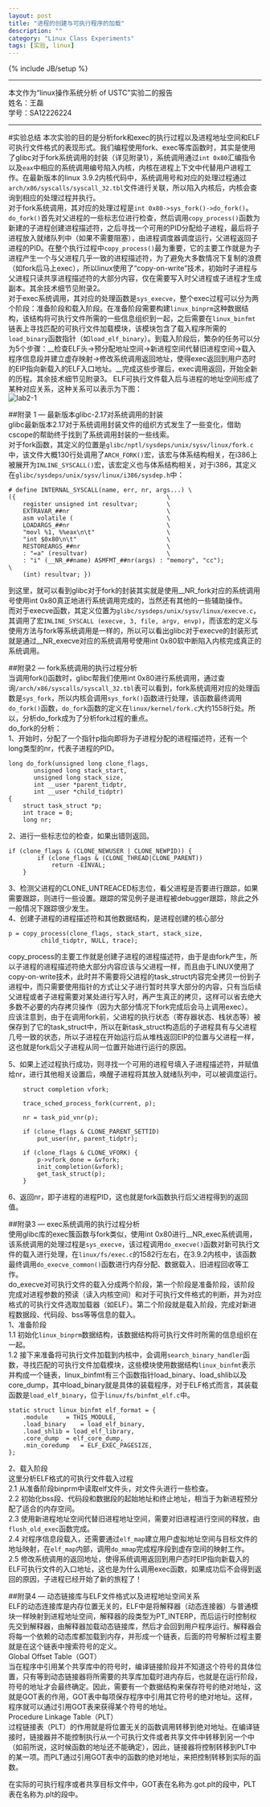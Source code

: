 ```yaml
---
layout: post
title: "进程的创建与可执行程序的加载"
description: ""
category: "Linux Class Experiments"
tags: [实验, linux]
---
```

{% include JB/setup %}

---

本文作为“linux操作系统分析 of USTC”实验二的报告    
姓名：王磊  
学号：SA12226224  

---

#实验总结
  本次实验的目的是分析fork和exec的执行过程以及进程地址空间和ELF可执行文件格式的表现形式。我们编程使用fork、exec等库函数时，其实是使用了glibc对于fork系统调用的封装（详见附录1），系统调用通过`int 0x80`汇编指令以及`eax`中相应的系统调用编号陷入内核，内核在进程上下文中代替用户进程工作。在最新版本的linux 3.9.2内核代码中，系统调用号和对应的处理过程通过`arch/x86/syscalls/syscall_32.tbl`文件进行关联，所以陷入内核后，内核会查询到相应的处理过程并执行。  
  对于fork系统调用，其对应的处理过程是`int 0x80->sys_fork()->do_fork()`。`do_fork()`首先对父进程的一些标志位进行检查，然后调用`copy_process()`函数为新建的子进程创建进程描述符，之后寻找一个可用的PID分配给子进程，最后将子进程放入就绪队列中（如果不需要阻塞），由进程调度器调度运行，父进程返回子进程的PID。在整个执行过程中`copy_process()`最为重要，它的主要工作就是为子进程产生一个与父进程几乎一致的进程描述符，为了避免大多数情况下复制的浪费（如fork后马上exec），所以linux使用了“copy-on-write”技术，初始时子进程与父进程只读共享进程描述符的大部分内容，仅在需要写入时父进程或子进程才生成副本。其余技术细节见附录2。  
  对于exec系统调用，其对应的处理函数是`sys_execve`，整个exec过程可以分为两个阶段：准备阶段和载入阶段。在准备阶段需要构建`linux_binprm`这种数据结构，该结构将可执行文件所需的一些信息组织到一起，之后需要在`linux_binfmt`链表上寻找匹配的可执行文件加载模块，该模块包含了载入程序所需的`load_binary`函数指针（如`load_elf_binary`）。到载入阶段后，繁杂的任务可以分为5个步骤：__检查ELF头->预分配地址空间->新进程空间代替旧进程空间->载入程序信息段并建立虚存映射->修改系统调用返回地址，使得exec返回到用户态时的EIP指向新载入的ELF入口地址。__完成这些步骤后，exec调用返回，开始全新的历程。其余技术细节见附录3。 
  ELF可执行文件载入后与进程的地址空间形成了某种对应关系，这种关系可以表示为下图：  
  ![lab2-1](https://raw.github.com/inccinf/inccinf.github.com/master/images/forkandexec1.jpg)





##附录 1 — 最新版本glibc-2.17对系统调用的封装  
glibc最新版本2.17对于系统调用封装文件的组织方式发生了一些变化，借助cscope的帮助终于找到了系统调用封装的一些线索。  
对于fork函数，其定义的位置是`glibc/nptl/sysdeps/unix/sysv/linux/fork.c`中，该文件大概130行处调用了`ARCH_FORK()`宏，该宏与体系结构相关，在i386上被展开为`INLINE_SYSCALL()`宏，该宏定义也与体系结构相关，对于i386，其定义在`glibc/sysdeps/unix/sysv/linux/i386/sysdep.h`中：  


	# define INTERNAL_SYSCALL(name, err, nr, args...) \
  	({									      	\
    	register unsigned int resultvar;		\
    	EXTRAVAR_##nr							\
    	asm volatile (							\
    	LOADARGS_##nr							\
    	"movl %1, %%eax\n\t"					\
    	"int $0x80\n\t"							\
    	RESTOREARGS_##nr						\
    	: "=a" (resultvar)						\
    	: "i" (__NR_##name) ASMFMT_##nr(args) : "memory", "cc");		      						\
    	(int) resultvar; })

到这里，就可以看到glibc对于fork的封装其实就是使用\__NR_fork对应的系统调用号使用int 0x80真正地进行系统调用完成的，当然还有其他的一些辅助操作。  
而对于execve函数，其定义位置为`glibc/sysdeps/unix/sysv/linux/execve.c`，其调用了宏`INLINE_SYSCALL (execve, 3, file, argv, envp)`，而该宏的定义与使用方法与fork等系统调用是一样的，所以可以看出glibc对于execve的封装形式就是通过\__NR_execve对应的系统调用号使用int 0x80软中断陷入内核完成真正的系统调用。

##附录2 — fork系统调用的执行过程分析  
当调用fork()函数时，glibc帮我们使用int 0x80进行系统调用，通过查询`/arch/x86/syscalls/syscall_32.tbl`表可以看到，fork系统调用对应的处理函数是`sys_fork`，所以内核会调用`sys_fork()`函数进行处理，该函数最终调用`do_fork()`函数，`do_fork`函数的定义在`linux/kernel/fork.c`大约1558行处。所以，分析do_fork成为了分析fork过程的重点。  
do_fork的分析：  
1、开始时，分配了一个指针p指向即将为子进程分配的进程描述符，还有一个long类型的nr，代表子进程的PID。


	long do_fork(unsigned long clone_flags,
		   unsigned long stack_start,
	   	   unsigned long stack_size,
	   	   int __user *parent_tidptr,
	   	   int __user *child_tidptr)
	{
		struct task_struct *p;
		int trace = 0;
		long nr;

  
2、进行一些标志位的检查，如果出错则返回。  


	if (clone_flags & (CLONE_NEWUSER | CLONE_NEWPID)) {
			if (clone_flags & (CLONE_THREAD|CLONE_PARENT))
				return -EINVAL;
		}

3、检测父进程的CLONE_UNTREACED标志位，看父进程是否要进行跟踪，如果需要跟踪，则进行一些设置。跟踪的常见例子是进程被debugger跟踪，除此之外一般情况下跟踪很少发生。  
4、创建子进程的进程描述符和其他数据结构，是进程创建的核心部分


	p = copy_process(clone_flags, stack_start, stack_size,
			 child_tidptr, NULL, trace);

  
copy_process的主要工作就是创建子进程的进程描述符，由于是由fork产生，所以子进程的进程描述符绝大部分内容应该与父进程一样，而且由于LINUX使用了copy-on-write技术，此时并不需要将父进程的task_struct内容完全拷贝一份到子进程中，而只需要使用指针的方式让父子进行暂时共享大部分的内容，只有当后续父进程或者子进程需要对某处进行写入时，再产生真正的拷贝，这样可以省去绝大多数不必要的内存拷贝操作（因为大部分情况下fork完成后会马上调用exec）。  
应该注意到，由于在调用fork前，父进程的执行状态（寄存器状态、栈状态等）被保存到了它的task_struct中，所以在新task_struct构造后的子进程具有与父进程几号一致的状态，所以子进程在开始运行后从堆栈返回EIP的位置与父进程一样，这也就是fork后父子进程从同一位置开始进行运行的原因。

5、如果上述过程执行成功，则寻找一个可用的进程号填入子进程描述符，并赋值给nr，进行其他相关设置后，唤醒子进程将其放入就绪队列中，可以被调度运行。


		struct completion vfork;

		trace_sched_process_fork(current, p);

		nr = task_pid_vnr(p);

		if (clone_flags & CLONE_PARENT_SETTID)
			put_user(nr, parent_tidptr);

		if (clone_flags & CLONE_VFORK) {
			p->vfork_done = &vfork;
			init_completion(&vfork);
			get_task_struct(p);
		}

6、返回nr，即子进程的进程PID，这也就是fork函数执行后父进程得到的返回值。

##附录3 — exec系统调用的执行过程分析  
使用glibc库的exec簇函数与fork类似，使用int 0x80进行\__NR_exec系统调用，该系统调用的处理过程是`sys_execve`，该过程调用`do_execve()`函数对新可执行文件的载入进行处理，在`linux/fs/exec.c`的1582行左右，在3.9.2内核中，该函数最终调用`do_execve_common()`函数进行内存分配、数据载入、旧进程回收等工作。  
do_execve对可执行文件的载入分成两个阶段，第一个阶段是准备阶段，该阶段完成对进程参数的预读（读入内核空间）和对于可执行文件格式的判断，并为对应格式的可执行文件选取加载器（如ELF）。第二个阶段就是载入阶段，完成对新进程数据段、代码段、bss等等信息的载入。  
1、准备阶段  
1.1 初始化`linux_binprm`数据结构，该数据结构将可执行文件时所需的信息组织在一起。  
1.2 接下来准备将可执行文件加载到内核中，会调用`search_binary_handler`函数，寻找匹配的可执行文件加载模块，这些模块使用数据结构`linux_binfmt`表示并构成一个链表，linux_binfmt有三个函数指针load_binary、load_shlib以及core_dump，其中load_binary就是具体的装载程序，对于ELF格式而言，其装载函数是`load_elf_binary`，位于`linux/fs/binfmt_elf.c`中。  


	static struct linux_binfmt elf_format = {
		.module		= THIS_MODULE,
		.load_binary	= load_elf_binary,
		.load_shlib	= load_elf_library,
		.core_dump	= elf_core_dump,
		.min_coredump	= ELF_EXEC_PAGESIZE,
	};

2、载入阶段  
这里分析ELF格式的可执行文件载入过程  
2.1 从准备阶段binprm中读取elf文件头，对文件头进行一些检查。  
2.2 初始化bss段、代码段和数据段的起始地址和终止地址，相当于为新进程预分配了适合的内存空间。  
2.3 使用新进程地址空间代替旧进程地址空间，需要对旧进程进行空间的释放，由`flush_old_exec`函数完成。  
2.4 对程序信息段载入，还需要通过`elf_map`建立用户虚拟地址空间与目标文件的地址映射，在`elf_map`内部，调用`do_mmap`完成程序段到虚存空间的映射工作。  
2.5 修改系统调用的返回地址，使得系统调用返回到用户态时EIP指向新载入的ELF可执行文件的入口地址，这也是为什么调用exec函数，如果成功后不会得到返回的原因，子进程已经开始了新的旅程了！

##附录4 — 动态链接库与ELF文件格式以及进程地址空间关系  
ELF的动态连接库是内存位置无关的，ELF中是将解释器（动态连接器）与普通模块一样映射到进程地址空间，解释器的段类型为PT_INTERP，而后运行时控制权先交到解释器，由解释器加载动态链接库，然后才会回到用户程序运行。解释器会将每一个依赖的动态库都加载到内存，并形成一个链表，后面的符号解析过程主要就是在这个链表中搜索符号的定义。  
Global Offset Table（GOT）  
当在程序中引用某个共享库中的符号时，编译链接阶段并不知道这个符号的具体位置，只有等到动态链接器将所需要的共享库加载时进内存后，也就是在运行阶段，符号的地址才会最终确定。因此，需要有一个数据结构来保存符号的绝对地址，这就是GOT表的作用，GOT表中每项保存程序中引用其它符号的绝对地址。这样，程序就可以通过引用GOT表来获得某个符号的地址。  
Procedure Linkage Table（PLT）  
过程链接表（PLT）的作用就是将位置无关的函数调用转移到绝对地址。在编译链接时，链接器并不能控制执行从一个可执行文件或者共享文件中转移到另一个中（如前所说，这时候函数的地址还不能确定），因此，链接器将控制转移到PLT中的某一项。而PLT通过引用GOT表中的函数的绝对地址，来把控制转移到实际的函数。

在实际的可执行程序或者共享目标文件中，GOT表在名称为.got.plt的段中，PLT表在名称为.plt的段中。